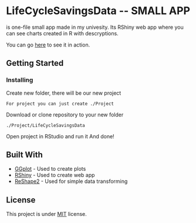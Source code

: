 # LifeCycleSavingsData -- SMALL APP

is one-file small app made in my univesity. Its RShiny web app where you can see charts created in R with descryptions.

You can go [here](https://damianszpura.shinyapps.io/LifeCycleSavingsData/) to see it in action.


## Getting Started
### Installing

Create new folder, there will be our new project
```
For project you can just create ./Project 
```

Download or clone repository to your new folder
```
./Project/LifeCycleSavingsData
```

Open project in RStudio and run it
And done!

## Built With

* [GGplot](https://docs.oracle.com/javase/8/docs/) - Used to create plots
* [RShiny](https://shiny.rstudio.com/) - Used to create web app
* [ReShape2](https://seananderson.ca/2013/10/19/reshape/) - Used for simple data transforming

## License
This project is under [MIT](https://en.wikipedia.org/wiki/MIT_License) license.
